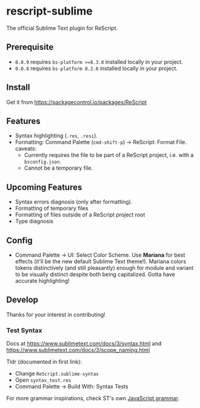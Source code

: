 # rescript-sublime

The official Sublime Text plugin for ReScript.

## Prerequisite

- `0.0.9` requires `bs-platform >=8.3.0` installed locally in your project.
- `0.0.8` requires `bs-platform 8.2.0` installed locally in your project.

## Install

Get it from https://packagecontrol.io/packages/ReScript

## Features

- Syntax highlighting (`.res`, `.resi`).
- Formatting: Command Palette (`cmd-shift-p`) -> ReScript: Format File. caveats:
  - Currently requires the file to be part of a ReScript project, i.e. with a `bsconfig.json`.
  - Cannot be a temporary file.

## Upcoming Features

- Syntax errors diagnosis (only after formatting).
- Formatting of temporary files
- Formatting of files outside of a ReScript project root
- Type diagnosis

## Config

- Command Palette -> UI: Select Color Scheme. Use **Mariana** for best effects (it'll be the new default Sublime Text theme!). Mariana colors tokens distinctively (and still pleasantly) enough for module and variant to be visually distinct despite both being capitalized. Gotta have accurate highlighting!

<!-- - Open this repo's `Default.sublime-settings`, put in the absolute path to the formatter exe in `optionalGlobalFormatter`. -->

<!-- To format: cmd-shift-r -->

## Develop

Thanks for your interest in contributing!

### Test Syntax

Docs at https://www.sublimetext.com/docs/3/syntax.html and https://www.sublimetext.com/docs/3/scope_naming.html

Tldr (documented in first link):

- Change `ReScript.sublime-syntax`
- Open `syntax_test.res`
- Command Palette -> Build With: Syntax Tests

For more grammar inspirations, check ST's own [JavaScript grammar](https://github.com/sublimehq/Packages/blob/2c66f1fdea0dbc74aaa3b1c2f904040e9c1aaefa/JavaScript/JavaScript.sublime-syntax).
